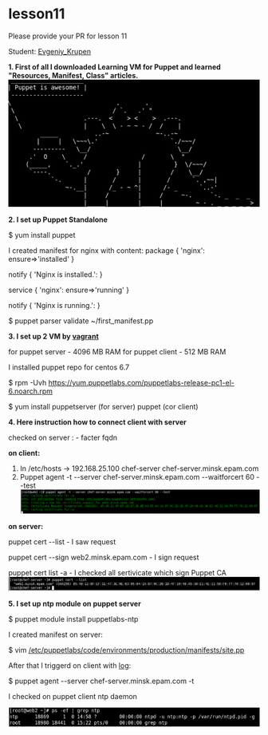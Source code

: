# lesson11

Please provide your PR for lesson 11

Student: [Evgeniy_Krupen](https://upsa.epam.com/workload/employeeView.do?employeeId=4060741400038655484#emplTab=general)

**1. First of all I downloaded Learning VM for Puppet and learned "Resources, Manifest, Class" articles.**
![](https://github.com/evgeniy-krupen/lesson11/blob/master/source/puppet_awesoe.png)

**2. I set up Puppet Standalone**

$ yum install puppet

I created manifest for nginx with content:
package { 'nginx':
        ensure=>'installed'
}

notify { 'Nginx is installed.':
}

service { 'nginx':
        ensure=>'running'
}

notify { 'Nginx is running.':
}

$ puppet parser validate ~/first_manifest.pp

**3. I set up 2 VM by [vagrant](https://github.com/evgeniy-krupen/lesson11/blob/master/Vagrantfile)**

for puppet server - 4096 MB RAM
for puppet client - 512 MB RAM

I installed puppet repo for centos 6.7

$ rpm -Uvh https://yum.puppetlabs.com/puppetlabs-release-pc1-el-6.noarch.rpm

$ yum install puppetserver (for server) puppet (cor client)

**4. Here instruction how to connect client with server**

checked on server : - facter fqdn

**on client:**


1. In /etc/hosts -> 192.168.25.100 chef-server chef-server.minsk.epam.com
2. Puppet agent -t --server chef-server.minsk.epam.com --waitforcert 60 --test
![](https://github.com/evgeniy-krupen/lesson11/blob/master/source/p1.png)

**on server:**

puppet cert --list - I saw request

puppet cert --sign web2.minsk.epam.com - I sign request

puppet cert list -a  - I checked all sertivicate which sign Puppet CA
![](https://github.com/evgeniy-krupen/lesson11/blob/master/source/p2.png)

**5. I set up ntp module on puppet server**

$ puppet module install puppetlabs-ntp

I created manifest on server:

$ vim [/etc/puppetlabs/code/environments/production/manifests/site.pp](https://github.com/evgeniy-krupen/lesson11/blob/master/site.pp)


After that I triggerd on client with [log](https://github.com/evgeniy-krupen/lesson11/blob/master/task11.log):

$ puppet agent --server chef-server.minsk.epam.com -t

I checked on puppet client ntp daemon

![](https://github.com/evgeniy-krupen/lesson11/blob/master/source/p3.png)





